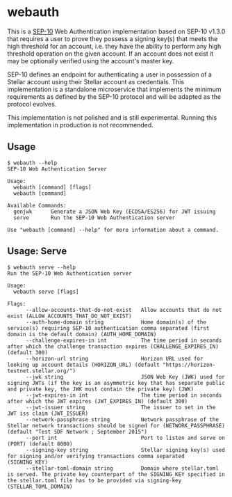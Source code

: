 # webauth

This is a [SEP-10] Web Authentication implementation based on SEP-10 v1.3.0
that requires a user to prove they possess a signing key(s) that meets the high
threshold for an account, i.e. they have the ability to perform any high
threshold operation on the given account. If an account does not exist it may
be optionally verified using the account's master key.

SEP-10 defines an endpoint for authenticating a user in possession of a Stellar
account using their Stellar account as credentials. This implementation is a
standalone microservice that implements the minimum requirements as defined by
the SEP-10 protocol and will be adapted as the protocol evolves.

This implementation is not polished and is still experimental.
Running this implementation in production is not recommended.

## Usage

```
$ webauth --help
SEP-10 Web Authentication Server

Usage:
  webauth [command] [flags]
  webauth [command]

Available Commands:
  genjwk      Generate a JSON Web Key (ECDSA/ES256) for JWT issuing
  serve       Run the SEP-10 Web Authentication server

Use "webauth [command] --help" for more information about a command.
```

## Usage: Serve

```
$ webauth serve --help
Run the SEP-10 Web Authentication server

Usage:
  webauth serve [flags]

Flags:
      --allow-accounts-that-do-not-exist   Allow accounts that do not exist (ALLOW_ACCOUNTS_THAT_DO_NOT_EXIST)
      --auth-home-domain string            Home domain(s) of the service(s) requiring SEP-10 authentication comma separated (first domain is the default domain) (AUTH_HOME_DOMAIN)
      --challenge-expires-in int           The time period in seconds after which the challenge transaction expires (CHALLENGE_EXPIRES_IN) (default 300)
      --horizon-url string                 Horizon URL used for looking up account details (HORIZON_URL) (default "https://horizon-testnet.stellar.org/")
      --jwk string                         JSON Web Key (JWK) used for signing JWTs (if the key is an asymmetric key that has separate public and private key, the JWK must contain the private key) (JWK)
      --jwt-expires-in int                 The time period in seconds after which the JWT expires (JWT_EXPIRES_IN) (default 300)
      --jwt-issuer string                  The issuer to set in the JWT iss claim (JWT_ISSUER)
      --network-passphrase string          Network passphrase of the Stellar network transactions should be signed for (NETWORK_PASSPHRASE) (default "Test SDF Network ; September 2015")
      --port int                           Port to listen and serve on (PORT) (default 8000)
      --signing-key string                 Stellar signing key(s) used for signing and/or verifying transactions comma separated (SIGNING_KEY)
      --stellar-toml-domain string         Domain where stellar.toml is served. The private key counterpart of the SIGNING_KEY specified in the stellar.toml file has to be provided via signing-key (STELLAR_TOML_DOMAIN)
```

[SEP-10]: https://github.com/stellar/stellar-protocol/blob/28c636b4ef5074ca0c3d46bbe9bf0f3f38095233/ecosystem/sep-0010.md

